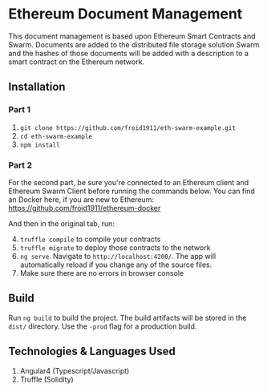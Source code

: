 # Ethereum Document Management

This document management is based upon Ethereum Smart Contracts and Swarm.
Documents are added to the distributed file storage solution Swarm and the hashes of those documents will be added with a description to a smart contract on the Ethereum network.

## Installation

### Part 1

1. `git clone https://github.com/froid1911/eth-swarm-example.git`
2. `cd eth-swarm-example`
3. `npm install`

### Part 2
For the second part, be sure you're connected to an Ethereum client and Ethereum Swarm Client before running the commands below. 
You can find an Docker here, if you are new to Ethereum: https://github.com/froid1911/ethereum-docker

And then in the original tab, run:

4. `truffle compile` to compile your contracts
5. `truffle migrate` to deploy those contracts to the network
6. `ng serve`. Navigate to `http://localhost:4200/`. The app will automatically reload if you change any of the source files.
7. Make sure there are no errors in browser console

## Build

Run `ng build` to build the project. The build artifacts will be stored in the `dist/` directory. Use the `-prod` flag for a production build.

## Technologies & Languages Used
1. Angular4 (Typescript/Javascript)
2. Truffle (Solidity)
